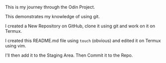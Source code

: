 This is my journey through the Odin Project.

This demonstrates my knowledge of using git.

I created a New Repository on GitHub, clone it using git
and work on it on Termux.

I created this README.md file using `touch` (obvious)
and edited it on Termux using vim.

I'll then add it to the Staging Area. Then Commit it to the Repo.
